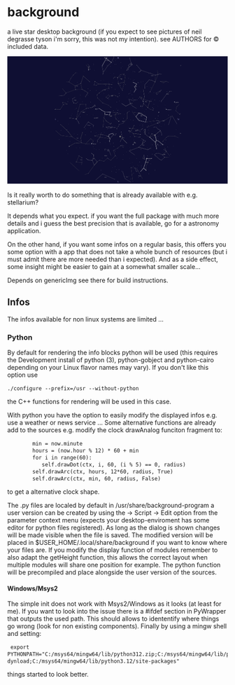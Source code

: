 # background
a live star desktop background
(if you expect to see pictures of neil degrasse tyson i'm sorry,
this was not my intention).
see AUTHORS for &copy; included data.

![Background](background.png "background")


Is it really worth to do something that is already available
with e.g. stellarium?

It depends what you expect.
if you want the full package with much more details and
i guess the best precision that is available,
go for a astronomy application.

On the other hand, if you want some infos on a regular basis,
this offers you some option with a app that does
not take a whole bunch of resources
(but i must admit there are more needed than i expected).
And as a side effect, some insight might be easier to gain
at a somewhat smaller scale...

Depends on genericImg see there for build instructions.

## Infos

The infos available for non linux systems are limited ...

### Python

By default for rendering the info blocks python will be used
(this requires the Development install of python (3), python-gobject and python-cairo
depending on your Linux flavor names may vary).
If you don't like this option use
```
./configure --prefix=/usr --without-python
```
the C++ functions for rendering will be used in this case.

With python you have the option to easily
modify the displayed infos e.g. use a weather or news service ...
Some alternative functions are already add to the sources
e.g. modify the clock drawAnalog funciton fragment to:
```
        min = now.minute
        hours = (now.hour % 12) * 60 + min
        for i in range(60):
           self.drawDot(ctx, i, 60, (i % 5) == 0, radius)
        self.drawArc(ctx, hours, 12*60, radius, True)
        self.drawArc(ctx, min, 60, radius, False)
```
to get a alternative clock shape.

The .py files are localed by default in /usr/share/background-program
a user version can be created
by using the -> Script -> Edit option from the parameter context menu
(expects your desktop-enviroment has some editor for python files registered).
As long as the dialog is shown changes will be made visible when the file
is saved.
The modified version will be placed in $USER_HOME/.local/share/background
if you want to know where your files are.
If you modify the display function of modules remember to also
adapt the getHeight function, this allows
the correct layout when multiple modules will share
one position for example.
The python function will be precompiled
and place alongside the user version of the sources.

#### Windows/Msys2

The simple init does not work with Msys2/Windows as it looks (at least for me).
If you want to look into the issue there is a #ifdef section in PyWrapper
that outputs the used path. This should allows to idententify where things go wrong
(look for non existing components).
Finally by using a mingw shell and setting:
```
 export PYTHONPATH="C:/msys64/mingw64/lib/python312.zip;C:/msys64/mingw64/lib/python3.12;C:/msys64/mingw64/lib/python3.12/lib-dynload;C:/msys64/mingw64/lib/python3.12/site-packages"
```
things started to look better.
